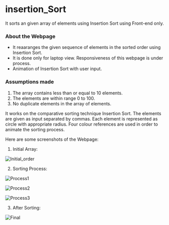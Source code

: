 # insertion_Sort
It sorts an given array of elements using Insertion Sort using Front-end only.

### About the Webpage
* It reaaranges the given sequence of elements in the sorted order using Insertion Sort.
* It is done only for laptop view. Responsiveness of this webpage is under process.
* Animation of Insertion Sort with user input.

### Assumptions made
1. The array contains less than or equal to 10 elements.
2. The elements are within range 0 to 100.
3. No duplicate elements in the array of elements.

  It works on the comparative sorting technique Insertion Sort. The elements are given as input separated by commas. Each element is represented as circle with appropriate radius.
Four colour references are used in order to animate the sorting process.

  Here are some screenshots of the Webpage:
  1. Initial Array:
  
  ![Initial_order](https://github.com/Ajay2905Kumar/insertion_Sort/assets/95973318/c24710cd-bf5e-47f9-9ace-341e5b2d8125)


  2. Sorting Process:

  ![Process1](https://github.com/Ajay2905Kumar/insertion_Sort/assets/95973318/bf833815-f199-43ba-96d3-eb6bc28e67ea)

  ![Process2](https://github.com/Ajay2905Kumar/insertion_Sort/assets/95973318/adda9c2a-79dc-4794-8e6f-72a1ecffcd69)

  ![Process3](https://github.com/Ajay2905Kumar/insertion_Sort/assets/95973318/ca8c0493-a026-45ce-96b9-19e528036223)


  3. After Sorting:
  
  ![Final](https://github.com/Ajay2905Kumar/insertion_Sort/assets/95973318/2f56c3e0-78f7-4bb4-a87a-c58f20fa2968)
